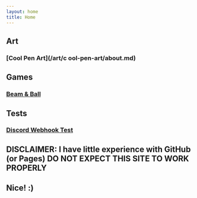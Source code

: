```yaml
---
layout: home
title: Home
---
```


## Art

### [Cool Pen Art](/art/c ool-pen-art/about.md)

## Games

### [Beam & Ball](/cool/beam-and-ball/about.md)

## Tests

### [Discord Webhook Test](/tests/discord/about.md)

## DISCLAIMER: I have little experience with GitHub (or Pages) DO NOT EXPECT THIS SITE TO WORK PROPERLY

## Nice! :)
